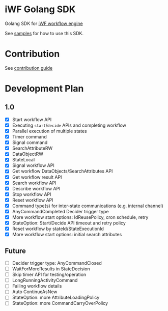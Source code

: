 # iWF Golang SDK
Golang SDK for [iWF workflow engine](https://github.com/indeedeng/iwf)

See [samples](https://github.com/indeedeng/iwf-golang-samples) for how to use this SDK.
# Contribution
See [contribution guide](CONTRIBUTION.md)

# Development Plan

## 1.0

- [x] Start workflow API
- [x] Executing `start`/`decide` APIs and completing workflow
- [x] Parallel execution of multiple states
- [x] Timer command
- [x] Signal command
- [x] SearchAttributeRW
- [x] DataObjectRW
- [x] StateLocal
- [x] Signal workflow API
- [x] Get workflow DataObjects/SearchAttributes API
- [x] Get workflow result API
- [x] Search workflow API
- [x] Describe workflow API
- [x] Stop workflow API
- [x] Reset workflow API
- [x] Command type(s) for inter-state communications (e.g. internal channel)
- [X] AnyCommandCompleted Decider trigger type
- [x] More workflow start options: IdReusePolicy, cron schedule, retry
- [x] StateOption: Start/Decide API timeout and retry policy
- [x] Reset workflow by stateId/StateExecutionId
- [x] More workflow start options: initial search attributes

## Future
- [ ] Decider trigger type: AnyCommandClosed
- [ ] WaitForMoreResults in StateDecision
- [ ] Skip timer API for testing/operation
- [ ] LongRunningActivityCommand
- [ ] Failing workflow details
- [ ] Auto ContinueAsNew
- [ ] StateOption: more AttributeLoadingPolicy
- [ ] StateOption: more CommandCarryOverPolicy